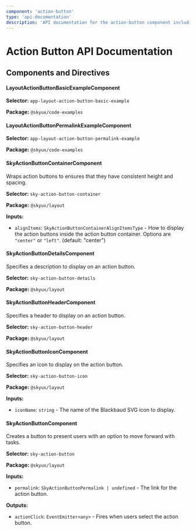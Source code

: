 ```yaml
---
component: 'action-button'
type: 'api-documentation'
description: 'API documentation for the action-button component including components, interfaces, and types.'
---
```


# Action Button API Documentation

## Components and Directives

#### LayoutActionButtonBasicExampleComponent

**Selector:** `app-layout-action-button-basic-example`

**Package:** `@skyux/code-examples`

#### LayoutActionButtonPermalinkExampleComponent

**Selector:** `app-layout-action-button-permalink-example`

**Package:** `@skyux/code-examples`

#### SkyActionButtonContainerComponent

Wraps action buttons to ensures that they have consistent height and spacing.

**Selector:** `sky-action-button-container`

**Package:** `@skyux/layout`

**Inputs:**

- `alignItems`: `SkyActionButtonContainerAlignItemsType` - How to display the action buttons inside the action button container.
Options are `"center"` or `"left"`. (default: "center")

#### SkyActionButtonDetailsComponent

Specifies a description to display on an action button.

**Selector:** `sky-action-button-details`

**Package:** `@skyux/layout`

#### SkyActionButtonHeaderComponent

Specifies a header to display on an action button.

**Selector:** `sky-action-button-header`

**Package:** `@skyux/layout`

#### SkyActionButtonIconComponent

Specifies an icon to display on the action button.

**Selector:** `sky-action-button-icon`

**Package:** `@skyux/layout`

**Inputs:**

- `iconName`: `string` - The name of the Blackbaud SVG icon to display.

#### SkyActionButtonComponent

Creates a button to present users with an option to move forward with tasks.

**Selector:** `sky-action-button`

**Package:** `@skyux/layout`

**Inputs:**

- `permalink`: `SkyActionButtonPermalink | undefined` - The link for the action button.

**Outputs:**

- `actionClick`: `EventEmitter<any>` - Fires when users select the action button.